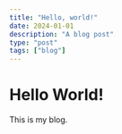 ```yaml
---
title: "Hello, world!"
date: 2024-01-01
description: "A blog post"
type: "post"
tags: ["blog"]
---
```


# Hello World!
This is my blog.